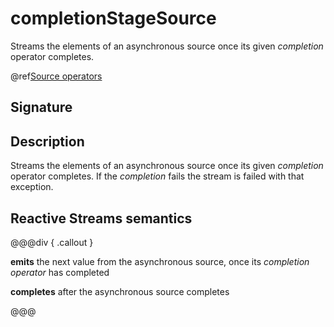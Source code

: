 # completionStageSource

Streams the elements of an asynchronous source once its given *completion* operator completes.

@ref[Source operators](../index.md#source-operators)

## Signature

## Description

Streams the elements of an asynchronous source once its given *completion* operator completes.
If the *completion* fails the stream is failed with that exception.

## Reactive Streams semantics

@@@div { .callout }

**emits** the next value from the asynchronous source, once its *completion operator* has completed

**completes** after the asynchronous source completes

@@@

